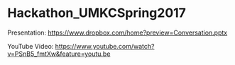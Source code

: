 # Hackathon_UMKCSpring2017


Presentation:
https://www.dropbox.com/home?preview=Conversation.pptx

YouTube Video:
https://www.youtube.com/watch?v=PSnB5_fmtXw&feature=youtu.be
